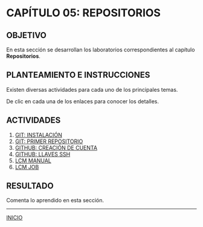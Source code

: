 # CAPÍTULO 05: REPOSITORIOS

## OBJETIVO

En esta sección se desarrollan los laboratorios correspondientes al capítulo **Repositorios**.

## PLANTEAMIENTO E INSTRUCCIONES

Existen diversas actividades para cada uno de los principales temas.

De clic en cada una de los enlaces para conocer los detalles.

## ACTIVIDADES

1. [GIT: INSTALACIÓN](tasks/C05-01.md)
2. [GIT: PRIMER REPOSITORIO](tasks/C05-02.md)
3. [GITHUB: CREACIÓN DE CUENTA](tasks/C05-03.md)
4. [GITHUB: LLAVES SSH](tasks/C05-04.md)
5. [LCM MANUAL](tasks/C05-05.md)
6. [LCM JOB](tasks/C05-06.md)

## RESULTADO

Comenta lo aprendido en esta sección.

---

[INICIO](../README.md)
